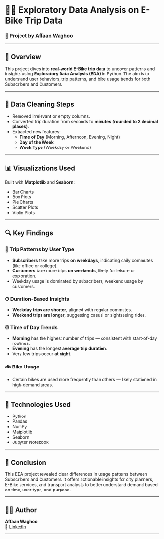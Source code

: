 # 🚴‍♂️ Exploratory Data Analysis on E-Bike Trip Data

### 📌 Project by [Affaan Waghoo](https://www.linkedin.com/in/affaanwaghoo09112004)

---

## 📂 Overview

This project dives into **real-world E-Bike trip data** to uncover patterns and insights using **Exploratory Data Analysis (EDA)** in Python. The aim is to understand user behaviors, trip patterns, and bike usage trends for both Subscribers and Customers.

---

## 🧹 Data Cleaning Steps

- Removed irrelevant or empty columns.
- Converted trip duration from seconds to **minutes (rounded to 2 decimal places)**.
- Extracted new features:
  - **Time of Day** (Morning, Afternoon, Evening, Night)
  - **Day of the Week**
  - **Week Type** (Weekday or Weekend)

---

## 📊 Visualizations Used

Built with **Matplotlib** and **Seaborn**:
- Bar Charts
- Box Plots
- Pie Charts
- Scatter Plots
- Violin Plots

---

## 🔍 Key Findings

### 📅 Trip Patterns by User Type
- **Subscribers** take more trips **on weekdays**, indicating daily commutes (like office or college).
- **Customers** take more trips **on weekends**, likely for leisure or exploration.
- Weekday usage is dominated by subscribers; weekend usage by customers.

### ⏱ Duration-Based Insights
- **Weekday trips are shorter**, aligned with regular commutes.
- **Weekend trips are longer**, suggesting casual or sightseeing rides.

### ⏰ Time of Day Trends
- **Morning** has the highest number of trips — consistent with start-of-day routines.
- **Evening** has the longest **average trip duration**.
- Very few trips occur **at night**.

### 🚲 Bike Usage
- Certain bikes are used more frequently than others — likely stationed in high-demand areas.

---

## 📁 Technologies Used

- Python
- Pandas
- NumPy
- Matplotlib
- Seaborn
- Jupyter Notebook

---

## 📌 Conclusion

This EDA project revealed clear differences in usage patterns between Subscribers and Customers. It offers actionable insights for city planners, E-Bike services, and transport analysts to better understand demand based on time, user type, and purpose.

---

## 🙋‍♂️ Author

**Affaan Waghoo**  
🔗 [LinkedIn](https://www.linkedin.com/in/affaanwaghoo09112004)

---
